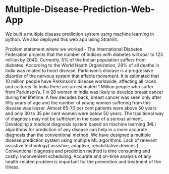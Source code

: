 # Multiple-Disease-Prediction-Web-App
We built a multiple disease prediction system using machine learning in python. We also deployed this web app using Stramlit.

Problem statement where we worked - 
The International Diabetes Federation projects that the number of Indians with diabetes will soar to 123 million by 2040.  Currently, 5% of the Indian population suffers from diabetes.
According to the World Heath Organization, 28% of all deaths in India was related to heart disease.
Parkinson’s disease is a progressive disorder of the nervous system that affects movement. It is estimated that 10 million people have Parkinson’s disease worldwide, affecting all races and cultures. In India there are an estimated 1 Million people who suffer from Parkinson’s.
1 in 28 women in India was likely to develop breast cancer during her lifetime. A few decades back, breast cancer was seen only after fifty years of age and the number of young women suffering from this disease was lesser. Almost 65-70 per cent patients were above 50 years and only 30 to 35 per cent women were below 50 years.
The traditional way of diagnosis may not be sufficient in the case of a serious ailment. Developing a medical diagnosis system based on machine learning (ML) algorithms for prediction of any disease can help in a more accurate diagnosis than the conventional method. We have designed a multiple disease prediction system using multiple ML algorithms.
Lack of relevant assistive technology( assistive, adaptive, rehabilitative devices ).
Conventional diagnosis and prediction method is time consuming and costly.
Inconvenient scheduling.
Accurate and on-time analysis of any health-related problem is important for the prevention and treatment of the illness.




